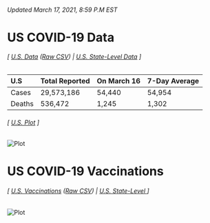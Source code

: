 ###### Updated March 17, 2021, 8:59 P.M EST
# US COVID-19 Data 
###### [ [U.S. Data](us.csv) ([Raw CSV](https://raw.githubusercontent.com/drebrb/covid-19-data/master/us.csv)) | [U.S. State-Level Data](states) ]
| U.S    | Total Reported   | On March 16   | 7-Day Average   |
|:-------|:-----------------|:--------------|:----------------|
| Cases  | 29,573,186       | 54,440        | 54,954          |
| Deaths | 536,472          | 1,245         | 1,302           |
###### [ [U.S. Plot](us.png) ]
![Plot](https://github.com/drebrb/covid-19-data/blob/master/us.png)
# US COVID-19 Vaccinations
###### [ [U.S. Vaccinations](vaccinations/us_vaccinations.csv) ([Raw CSV](https://raw.githubusercontent.com/drebrb/covid-19-data/master/vaccinations/us_vaccinations.csv)) | [U.S. State-Level ](vaccinations/states) ]
![Plot](https://github.com/drebrb/covid-19-data/blob/master/vaccinations/us_vaccinations.png)